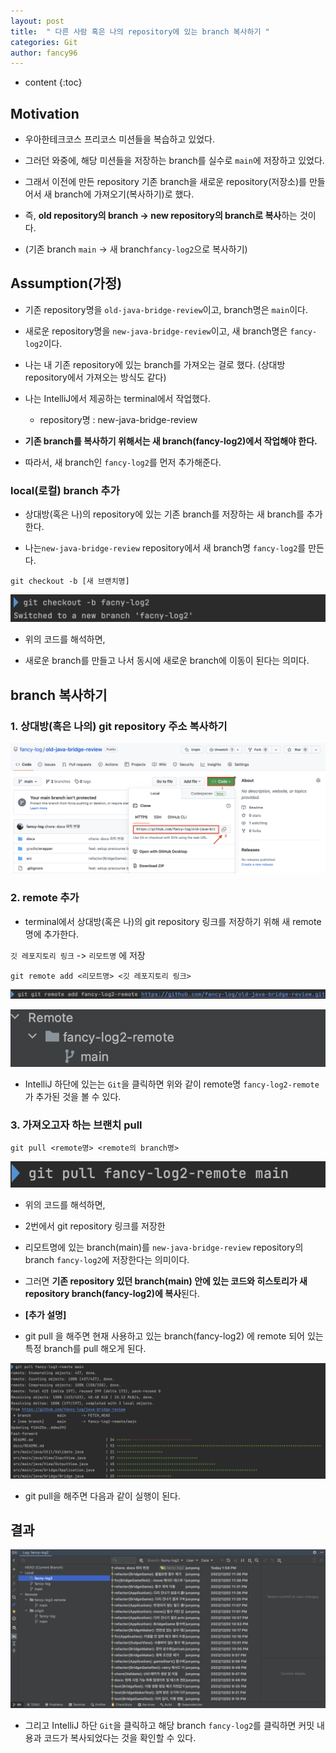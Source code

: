 ```yaml
---
layout: post
title:  " 다른 사람 혹은 나의 repository에 있는 branch 복사하기 "
categories: Git
author: fancy96
---
```

* content
{:toc}

## Motivation

* 우아한테크코스 프리코스 미션들을 복습하고 있었다.

* 그러던 와중에, 해당 미션들을 저장하는 branch를 실수로 `main`에 저장하고 있었다.

* 그래서 이전에 만든 repository 기존 branch을 새로운 repository(저장소)를 만들어서 새 branch에 가져오기(복사하기)로 했다.

* 즉, **old repository의 branch -> new repository의 branch로 복사**하는 것이다.

* (기존 branch `main` -> 새 branch`fancy-log2`으로 복사하기)

## Assumption(가정)

* 기존 repository명을 `old-java-bridge-review`이고, branch명은 `main`이다.

* 새로운 repository명을 `new-java-bridge-review`이고, 새 branch명은 `fancy-log2`이다.

* 나는 내 기존 repository에 있는 branch를 가져오는 걸로 했다. (상대방 repository에서 가져오는 방식도 같다)

* 나는 IntelliJ에서 제공하는 terminal에서 작업했다.

  * repository명 : new-java-bridge-review

* **기존 branch를 복사하기 위해서는 새 branch(fancy-log2)에서 작업해야 한다.**

* 따라서, 새 branch인 `fancy-log2`를 먼저 추가해준다.

### local(로컬) branch 추가

* 상대방(혹은 나)의 repository에 있는 기존 branch를 저장하는 새 branch를 추가한다.

* 나는`new-java-bridge-review` repository에서 새 branch명 `fancy-log2`를 만든다.

```
git checkout -b [새 브랜치명] 
```

![](/assets/img/git/Git-My-Repository-Branch-Copy_0.png)

* 위의 코드를 해석하면, 

* 새로운 branch를 만들고 나서 동시에 새로운 branch에 이동이 된다는 의미다.

## branch 복사하기

### 1. 상대방(혹은 나의) git repository 주소 복사하기

![](/assets/img/git/Git-My-Repository-Branch-Copy_1.png)

### 2. remote 추가

* terminal에서 상대방(혹은 나)의 git repository 링크를 저장하기 위해 새 remote명에 추가한다.

`깃 레포지토리 링크` -> `리모트명` 에 저장

```
git remote add <리모트명> <깃 레포지토리 링크>
```

![](/assets/img/git/Git-My-Repository-Branch-Copy_2.png)

![](/assets/img/git/Git-My-Repository-Branch-Copy_3.png)

* IntelliJ 하단에 있는는 `Git`을 클릭하면 위와 같이 remote명 `fancy-log2-remote`가 추가된 것을 볼 수 있다.

### 3. 가져오고자 하는 브랜치 pull

```
git pull <remote명> <remote의 branch명>
```

![](/assets/img/git/Git-My-Repository-Branch-Copy_4.png)

* 위의 코드를 해석하면,

* 2번에서 git repository 링크를 저장한

* 리모트명에 있는 branch(main)를 `new-java-bridge-review` repository의 branch `fancy-log2`에 저장한다는 의미이다.

* 그러면 **기존 repository 있던 branch(main) 안에 있는 코드와 히스토리가 새 repository branch(fancy-log2)에 복사**된다.

* **[추가 설명]**

* git pull 을 해주면 현재 사용하고 있는 branch(fancy-log2) 에 remote 되어 있는 특정 branch를 pull 해오게 된다.

![](/assets/img/git/Git-My-Repository-Branch-Copy_5.png)

* git pull을 해주면 다음과 같이 실행이 된다.

## 결과

![](/assets/img/git/Git-My-Repository-Branch-Copy_6.png)

* 그리고 IntelliJ 하단 `Git`을 클릭하고 해당 branch `fancy-log2`를 클릭하면 커밋 내용과 코드가 복사되었다는 것을 확인할 수 있다.
